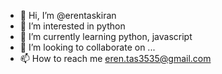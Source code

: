 - 👋 Hi, I’m @erentaskiran
- 👀 I’m interested in python
- 🌱 I’m currently learning python, javascript
- 💞️ I’m looking to collaborate on ...
- 📫 How to reach me eren.tas3535@gmail.com 

<!---
erentaskiran/erentaskiran is a ✨ special ✨ repository because its `README.md` (this file) appears on your GitHub profile.
You can click the Preview link to take a look at your changes.
--->
